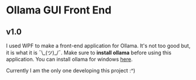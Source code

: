 # Ollama GUI Front End
## v1.0

I used WPF to make a front-end application for Ollama. It's not too good but, it is what it is ¯\\_(ツ)\_/¯. Make sure to **install ollama** before using this application. You can install ollama for windows [here](https://ollama.com/download/OllamaSetup.exe).

Currently I am the only one developing this project :^)